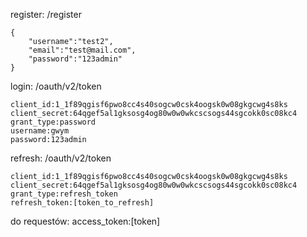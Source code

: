 register:
	/register
	
	{
		"username":"test2",
		"email":"test@mail.com",
		"password":"123admin"
	}

login:
	/oauth/v2/token

	client_id:1_1f89qgisf6pwo8cc4s40sogcw0csk4oogsk0w08gkgcwg4s8ks
	client_secret:64qgef5al1gksosg4og80w0w0wkcscsogs44sgcokk0sc08kc4
	grant_type:password
	username:gwym
	password:123admin

refresh:
	/oauth/v2/token

	client_id:1_1f89qgisf6pwo8cc4s40sogcw0csk4oogsk0w08gkgcwg4s8ks
	client_secret:64qgef5al1gksosg4og80w0w0wkcscsogs44sgcokk0sc08kc4
	grant_type:refresh_token
	refresh_token:[token_to_refresh]


do requestów:
	access_token:[token]
